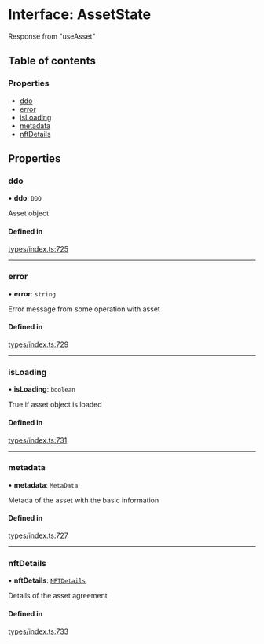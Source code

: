 # Interface: AssetState

Response from "useAsset"

## Table of contents

### Properties

- [ddo](AssetState.md#ddo)
- [error](AssetState.md#error)
- [isLoading](AssetState.md#isloading)
- [metadata](AssetState.md#metadata)
- [nftDetails](AssetState.md#nftdetails)

## Properties

### ddo

• **ddo**: `DDO`

Asset object

#### Defined in

[types/index.ts:725](https://github.com/nevermined-io/react-components/blob/9a55105/catalog/src/types/index.ts#L725)

___

### error

• **error**: `string`

Error message from some operation with asset

#### Defined in

[types/index.ts:729](https://github.com/nevermined-io/react-components/blob/9a55105/catalog/src/types/index.ts#L729)

___

### isLoading

• **isLoading**: `boolean`

True if asset object is loaded

#### Defined in

[types/index.ts:731](https://github.com/nevermined-io/react-components/blob/9a55105/catalog/src/types/index.ts#L731)

___

### metadata

• **metadata**: `MetaData`

Metada of the asset with the basic information

#### Defined in

[types/index.ts:727](https://github.com/nevermined-io/react-components/blob/9a55105/catalog/src/types/index.ts#L727)

___

### nftDetails

• **nftDetails**: [`NFTDetails`](NFTDetails.md)

Details of the asset agreement

#### Defined in

[types/index.ts:733](https://github.com/nevermined-io/react-components/blob/9a55105/catalog/src/types/index.ts#L733)
